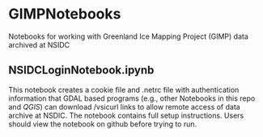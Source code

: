# GIMPNotebooks
Notebooks for working with Greenland Ice Mapping Project (GIMP) data archived at NSIDC

## NSIDCLoginNotebook.ipynb
This notebook creates a cookie file and .netrc file with authentication information that GDAL based programs (e.g., other Notebooks in this repo and *QGIS*) can download /vsicurl links to allow remote access of data archive at NSDIC. The notebook contains full setup instructions. Users should view the notebook on github before trying to run. 
